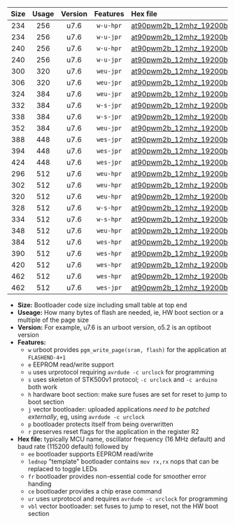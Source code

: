 |Size|Usage|Version|Features|Hex file|
|:-:|:-:|:-:|:-:|:--|
|234|256|u7.6|`w-u-hpr`|[at90pwm2b_12mhz_19200bps_ur.hex](https://raw.githubusercontent.com/stefanrueger/urboot/main//at90pwm2b_12mhz_19200bps_ur.hex)|
|234|256|u7.6|`w-u-jpr`|[at90pwm2b_12mhz_19200bps_ur_vbl.hex](https://raw.githubusercontent.com/stefanrueger/urboot/main//at90pwm2b_12mhz_19200bps_ur_vbl.hex)|
|240|256|u7.6|`w-u-hpr`|[at90pwm2b_12mhz_19200bps_lednop_ur.hex](https://raw.githubusercontent.com/stefanrueger/urboot/main//at90pwm2b_12mhz_19200bps_lednop_ur.hex)|
|240|256|u7.6|`w-u-jpr`|[at90pwm2b_12mhz_19200bps_lednop_ur_vbl.hex](https://raw.githubusercontent.com/stefanrueger/urboot/main//at90pwm2b_12mhz_19200bps_lednop_ur_vbl.hex)|
|300|320|u7.6|`weu-jpr`|[at90pwm2b_12mhz_19200bps_ee_ur_vbl.hex](https://raw.githubusercontent.com/stefanrueger/urboot/main//at90pwm2b_12mhz_19200bps_ee_ur_vbl.hex)|
|306|320|u7.6|`weu-jpr`|[at90pwm2b_12mhz_19200bps_ee_lednop_ur_vbl.hex](https://raw.githubusercontent.com/stefanrueger/urboot/main//at90pwm2b_12mhz_19200bps_ee_lednop_ur_vbl.hex)|
|324|384|u7.6|`weu-jpr`|[at90pwm2b_12mhz_19200bps_ee_lednop_fr_ur_vbl.hex](https://raw.githubusercontent.com/stefanrueger/urboot/main//at90pwm2b_12mhz_19200bps_ee_lednop_fr_ur_vbl.hex)|
|332|384|u7.6|`w-s-jpr`|[at90pwm2b_12mhz_19200bps_vbl.hex](https://raw.githubusercontent.com/stefanrueger/urboot/main//at90pwm2b_12mhz_19200bps_vbl.hex)|
|338|384|u7.6|`w-s-jpr`|[at90pwm2b_12mhz_19200bps_lednop_vbl.hex](https://raw.githubusercontent.com/stefanrueger/urboot/main//at90pwm2b_12mhz_19200bps_lednop_vbl.hex)|
|352|384|u7.6|`weu-jpr`|[at90pwm2b_12mhz_19200bps_ee_lednop_fr_ce_ur_vbl.hex](https://raw.githubusercontent.com/stefanrueger/urboot/main//at90pwm2b_12mhz_19200bps_ee_lednop_fr_ce_ur_vbl.hex)|
|388|448|u7.6|`wes-jpr`|[at90pwm2b_12mhz_19200bps_ee_vbl.hex](https://raw.githubusercontent.com/stefanrueger/urboot/main//at90pwm2b_12mhz_19200bps_ee_vbl.hex)|
|394|448|u7.6|`wes-jpr`|[at90pwm2b_12mhz_19200bps_ee_lednop_vbl.hex](https://raw.githubusercontent.com/stefanrueger/urboot/main//at90pwm2b_12mhz_19200bps_ee_lednop_vbl.hex)|
|424|448|u7.6|`wes-jpr`|[at90pwm2b_12mhz_19200bps_ee_lednop_fr_vbl.hex](https://raw.githubusercontent.com/stefanrueger/urboot/main//at90pwm2b_12mhz_19200bps_ee_lednop_fr_vbl.hex)|
|296|512|u7.6|`weu-hpr`|[at90pwm2b_12mhz_19200bps_ee_ur.hex](https://raw.githubusercontent.com/stefanrueger/urboot/main//at90pwm2b_12mhz_19200bps_ee_ur.hex)|
|302|512|u7.6|`weu-hpr`|[at90pwm2b_12mhz_19200bps_ee_lednop_ur.hex](https://raw.githubusercontent.com/stefanrueger/urboot/main//at90pwm2b_12mhz_19200bps_ee_lednop_ur.hex)|
|320|512|u7.6|`weu-hpr`|[at90pwm2b_12mhz_19200bps_ee_lednop_fr_ur.hex](https://raw.githubusercontent.com/stefanrueger/urboot/main//at90pwm2b_12mhz_19200bps_ee_lednop_fr_ur.hex)|
|328|512|u7.6|`w-s-hpr`|[at90pwm2b_12mhz_19200bps.hex](https://raw.githubusercontent.com/stefanrueger/urboot/main//at90pwm2b_12mhz_19200bps.hex)|
|334|512|u7.6|`w-s-hpr`|[at90pwm2b_12mhz_19200bps_lednop.hex](https://raw.githubusercontent.com/stefanrueger/urboot/main//at90pwm2b_12mhz_19200bps_lednop.hex)|
|348|512|u7.6|`weu-hpr`|[at90pwm2b_12mhz_19200bps_ee_lednop_fr_ce_ur.hex](https://raw.githubusercontent.com/stefanrueger/urboot/main//at90pwm2b_12mhz_19200bps_ee_lednop_fr_ce_ur.hex)|
|384|512|u7.6|`wes-hpr`|[at90pwm2b_12mhz_19200bps_ee.hex](https://raw.githubusercontent.com/stefanrueger/urboot/main//at90pwm2b_12mhz_19200bps_ee.hex)|
|390|512|u7.6|`wes-hpr`|[at90pwm2b_12mhz_19200bps_ee_lednop.hex](https://raw.githubusercontent.com/stefanrueger/urboot/main//at90pwm2b_12mhz_19200bps_ee_lednop.hex)|
|420|512|u7.6|`wes-hpr`|[at90pwm2b_12mhz_19200bps_ee_lednop_fr.hex](https://raw.githubusercontent.com/stefanrueger/urboot/main//at90pwm2b_12mhz_19200bps_ee_lednop_fr.hex)|
|462|512|u7.6|`wes-hpr`|[at90pwm2b_12mhz_19200bps_ee_lednop_fr_ce.hex](https://raw.githubusercontent.com/stefanrueger/urboot/main//at90pwm2b_12mhz_19200bps_ee_lednop_fr_ce.hex)|
|462|512|u7.6|`wes-jpr`|[at90pwm2b_12mhz_19200bps_ee_lednop_fr_ce_vbl.hex](https://raw.githubusercontent.com/stefanrueger/urboot/main//at90pwm2b_12mhz_19200bps_ee_lednop_fr_ce_vbl.hex)|

- **Size:** Bootloader code size including small table at top end
- **Useage:** How many bytes of flash are needed, ie, HW boot section or a multiple of the page size
- **Version:** For example, u7.6 is an urboot version, o5.2 is an optiboot version
- **Features:**
  + `w` urboot provides `pgm_write_page(sram, flash)` for the application at `FLASHEND-4+1`
  + `e` EEPROM read/write support
  + `u` uses urprotocol requiring `avrdude -c urclock` for programming
  + `s` uses skeleton of STK500v1 protocol; `-c urclock` and `-c arduino` both work
  + `h` hardware boot section: make sure fuses are set for reset to jump to boot section
  + `j` vector bootloader: uploaded applications *need to be patched externally*, eg, using `avrdude -c urclock`
  + `p` bootloader protects itself from being overwritten
  + `r` preserves reset flags for the application in the register R2
- **Hex file:** typically MCU name, oscillator frequency (16 MHz default) and baud rate (115200 default) followed by
  + `ee` bootloader supports EEPROM read/write
  + `lednop` "template" bootloader contains `mov rx,rx` nops that can be replaced to toggle LEDs
  + `fr` bootloader provides non-essential code for smoother error handing
  + `ce` bootloader provides a chip erase command
  + `ur` uses urprotocol and requires `avrdude -c urclock` for programming
  + `vbl` vector bootloader: set fuses to jump to reset, not the HW boot section
